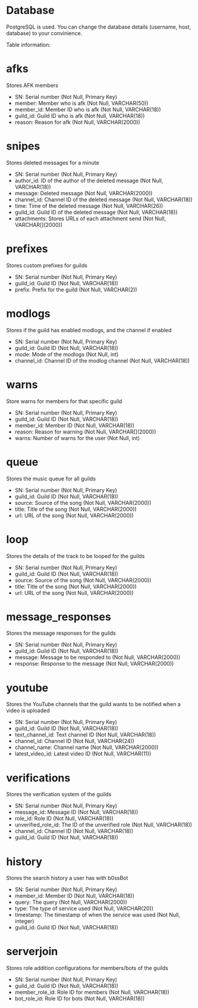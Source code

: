 # Database 
PostgreSQL is used. You can change the database details (username, host, database) to your convinience. 

Table information:

# afks 
Stores AFK members
+ SN: Serial number (Not Null, Primary Key)
+ member: Member who is afk (Not Null, VARCHAR(50))
+ member_id: Member ID who is afk (Not Null, VARCHAR(18))
+ guild_id: Guild ID who is afk (Not Null, VARCHAR(18))
+ reason: Reason for afk (Not Null, VARCHAR(2000))

# snipes
Stores deleted messages for a minute
+ SN: Serial number (Not Null, Primary Key)
+ author_id: ID of the author of the deleted message (Not Null, VARCHAR(18))
+ message: Deleted message (Not Null, VARCHAR(2000))
+ channel_id: Channel ID of the deleted message (Not Null, VARCHAR(18))
+ time: Time of the deleted message (Not Null, VARCHAR(26))
+ guild_id: Guild ID of the deleted message (Not Null, VARCHAR(18))
+ attachments: Stores URLs of each attachment send (Not Null, VARCHAR\[](2000))

# prefixes
Stores custom prefixes for guilds
+ SN: Serial number (Not Null, Primary Key)
+ guild_id: Guild ID (Not Null, VARCHAR(18))
+ prefix: Prefix for the guild (Not Null, VARCHAR(2))

# modlogs
Stores if the guild has enabled modlogs, and the channel if enabled
+ SN: Serial number (Not Null, Primary Key)
+ guild_id: Guild ID (Not Null, VARCHAR(18))
+ mode: Mode of the modlogs (Not Null, int)
+ channel_id: Channel ID of the modlog channel (Not Null, VARCHAR(18))

# warns
Store warns for members for that specific guild
+ SN: Serial number (Not Null, Primary Key)
+ guild_id: Guild ID (Not Null, VARCHAR(18))
+ member_id: Member ID (Not Null, VARCHAR(18))
+ reason: Reason for warning (Not Null, VARCHAR\[](2000))
+ warns: Number of warns for the user (Not Null, int)

# queue
Stores the music queue for all guilds
+ SN: Serial number (Not Null, Primary Key)
+ guild_id: Guild ID (Not Null, VARCHAR(18))
+ source: Source of the song (Not Null, VARCHAR(2000))
+ title: Title of the song (Not Null, VARCHAR(2000))
+ url: URL of the song (Not Null, VARCHAR(2000))

# loop
Stores the details of the track to be looped for the guilds
+ SN: Serial number (Not Null, Primary Key)
+ guild_id: Guild ID (Not Null, VARCHAR(18))
+ source: Source of the song (Not Null, VARCHAR(2000))
+ title: Title of the song (Not Null, VARCHAR(2000))
+ url: URL of the song (Not Null, VARCHAR(2000))

# message_responses
Stores the message responses for the guilds
+ SN: Serial number (Not Null, Primary Key)
+ guild_id: Guild ID (Not Null, VARCHAR(18))
+ message: Message to be responded to (Not Null, VARCHAR(2000))
+ response: Response to the message (Not Null, VARCHAR(2000))

# youtube
Stores the YouTube channels that the guild wants to be notified when a video is uploaded
+ SN: Serial number (Not Null, Primary Key)
+ guild_id: Guild ID (Not Null, VARCHAR(18))
+ text_channel_id: Text channel ID (Not Null, VARCHAR(18))
+ channel_id: Channel ID (Not Null, VARCHAR(24))
+ channel_name: Channel name (Not Null, VARCHAR(2000))
+ latest_video_id: Latest video ID (Not Null, VARCHAR(11))

# verifications
Stores the verification system of the guilds
+ SN: Serial number (Not Null, Primary Key)
+ message_id: Message ID (Not Null, VARCHAR(18))
+ role_id: Role ID (Not Null, VARCHAR(18))
+ unverified_role_id: The ID of the unverified role (Not Null, VARCHAR(18))
+ channel_id: Channel ID (Not Null, VARCHAR(18))
+ guild_id: Guild ID (Not Null, VARCHAR(18))

# history
Stores the search history a user has with b0ssBot
+ SN: Serial number (Not Null, Primary Key)
+ member_id: Member ID (Not Null, VARCHAR(18))
+ query: The query (Not Null, VARCHAR(2000))
+ type: The type of service used  (Not Null, VARCHAR(20))
+ timestamp: The timestamp of when the service was used (Not Null, integer)
+ guild_id: Guild ID (Not Null, VARCHAR(18))

# serverjoin
Stores role addition configurations for members/bots of the guilds
+ SN: Serial number (Not Null, Primary Key)
+ guild_id: Guild ID (Not Null, VARCHAR(18))
+ member_role_id: Role ID for members (Not Null, VARCHAR(18))
+ bot_role_id: Role ID for bots (Not Null, VARCHAR(18))
